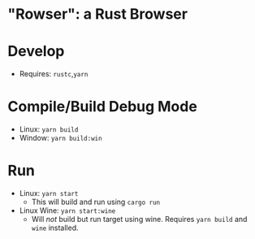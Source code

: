 # "Rowser": a Rust Browser

# Develop
- Requires: `rustc`,`yarn`
# Compile/Build Debug Mode
- Linux: `yarn build`
- Window: `yarn build:win`
# Run
- Linux: `yarn start`
  - This will build and run using `cargo run`
- Linux Wine: `yarn start:wine`
  - Will _not_ build but run target using wine. Requires `yarn build` and `wine` installed.